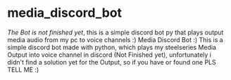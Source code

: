 # media_discord_bot
*The Bot is not finished yet*, this is a simple discord bot py that plays output media audio from my pc to voice channels :)
  Media Discord Bot :)
This is a simple discord bot made with python, which plays my steelseries Media Output into voice channel in discord (Not Finished yet), unfortunately i didn't find a solution yet for the Output, so if you have or found one PLS TELL ME :)
